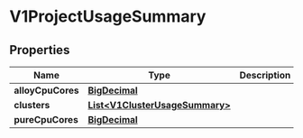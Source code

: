 # V1ProjectUsageSummary

## Properties
Name | Type | Description | Notes
------------ | ------------- | ------------- | -------------
**alloyCpuCores** | [**BigDecimal**](BigDecimal.md) |  |  [optional]
**clusters** | [**List&lt;V1ClusterUsageSummary&gt;**](V1ClusterUsageSummary.md) |  |  [optional]
**pureCpuCores** | [**BigDecimal**](BigDecimal.md) |  |  [optional]
